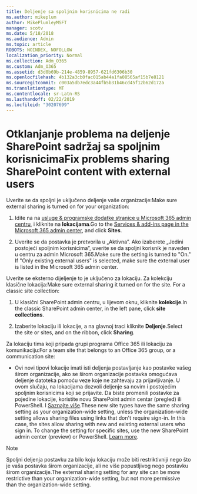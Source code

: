 ```yaml
---
title: Deljenje sa spoljnim korisnicima ne radi
ms.author: mikeplum
author: MikePlumleyMSFT
manager: scotv
ms.date: 5/18/2018
ms.audience: Admin
ms.topic: article
ROBOTS: NOINDEX, NOFOLLOW
localization_priority: Normal
ms.collection: Adm_O365
ms.custom: Adm_O365
ms.assetid: d3d0b69b-214e-4859-8957-621fd6306b30
ms.openlocfilehash: 4b132a3cb0fac015ab44a1fa08565af15b7e8121
ms.sourcegitcommit: c003a5db7edc3a44fb5b31b46cd45f12b62d172a
ms.translationtype: MT
ms.contentlocale: sr-Latn-RS
ms.lasthandoff: 02/22/2019
ms.locfileid: "30207699"
---
```

# <a name="fix-problems-sharing-sharepoint-content-with-external-users"></a><span data-ttu-id="7a860-102">Otklanjanje problema na deljenje SharePoint sadržaj sa spoljnim korisnicima</span><span class="sxs-lookup"><span data-stu-id="7a860-102">Fix problems sharing SharePoint content with external users</span></span>

<span data-ttu-id="7a860-103">Uverite se da spoljni je uključeno deljenje vaše organizacije:</span><span class="sxs-lookup"><span data-stu-id="7a860-103">Make sure external sharing is turned on for your organization:</span></span>
  
1. <span data-ttu-id="7a860-104">Idite na na [usluge &amp; programske dodatke stranice u Microsoft 365 admin centru](https://portal.office.com/adminportal/home#/Settings/ServicesAndAddIns), i kliknite na **lokacijama**.</span><span class="sxs-lookup"><span data-stu-id="7a860-104">Go to the [Services &amp; add-ins page in the Microsoft 365 admin center](https://portal.office.com/adminportal/home#/Settings/ServicesAndAddIns), and click **Sites**.</span></span>
    
2. <span data-ttu-id="7a860-p101">Uverite se da postavka je pretvorila u „Aktivna”. Ako izaberete „Jedini postojeći spoljnim korisnicima”, uverite se da spoljni korisnik je naveden u centru za admin Microsoft 365.</span><span class="sxs-lookup"><span data-stu-id="7a860-p101">Make sure the setting is turned to "On." If "Only existing external users" is selected, make sure the external user is listed in the Microsoft 365 admin center.</span></span>
    
<span data-ttu-id="7a860-p102">Uverite se eksterno dijeljenje to je uključeno za lokaciju. Za kolekciju klasične lokacija:</span><span class="sxs-lookup"><span data-stu-id="7a860-p102">Make sure external sharing it turned on for the site. For a classic site collection:</span></span>
  
1. <span data-ttu-id="7a860-109">U klasični SharePoint admin centru, u lijevom oknu, kliknite **kolekcije**.</span><span class="sxs-lookup"><span data-stu-id="7a860-109">In the classic SharePoint admin center, in the left pane, click **site collections**.</span></span>
    
2. <span data-ttu-id="7a860-110">Izaberite lokaciju ili lokacije, a na glavnoj traci kliknite **Deljenje**.</span><span class="sxs-lookup"><span data-stu-id="7a860-110">Select the site or sites, and on the ribbon, click **Sharing**.</span></span>
    
<span data-ttu-id="7a860-111">Za lokaciju tima koji pripada grupi programa Office 365 ili lokaciju za komunikaciju:</span><span class="sxs-lookup"><span data-stu-id="7a860-111">For a team site that belongs to an Office 365 group, or a communication site:</span></span>
  
- <span data-ttu-id="7a860-p103">Ovi novi tipovi lokacije imati isti deljenja postavljanje kao postavke vašeg širom organizacije, ako se širom organizacije postavka omogućava deljenje datoteka pomoću veze koje ne zahtevaju za prijavljivanje. U ovom slučaju, na lokacijama dozvoli deljenje sa novim i postojećim spoljnim korisnicima koji se prijavite. Da biste promenili postavke za pojedine lokacije, koristite novu SharePoint admin centar (pregled) ili PowerShell. I [Saznajte više](https://go.microsoft.com/fwlink/?linkid=871863).</span><span class="sxs-lookup"><span data-stu-id="7a860-p103">These new site types have the same sharing setting as your organization-wide setting, unless the organization-wide setting allows sharing files using links that don't require sign-in. In this case, the sites allow sharing with new and existing external users who sign in. To change the setting for specific sites, use the new SharePoint admin center (preview) or PowerShell. [Learn more](https://go.microsoft.com/fwlink/?linkid=871863).</span></span>
    
> [!NOTE]
> <span data-ttu-id="7a860-116">Spoljni deljenja postavku za bilo koju lokaciju može biti restriktivniji nego što je vaša postavka širom organizacije, ali ne više popustljivog nego postavku širom organizacije.</span><span class="sxs-lookup"><span data-stu-id="7a860-116">The external sharing setting for any site can be more restrictive than your organization-wide setting, but not more permissive than the organization-wide setting.</span></span> 
  

